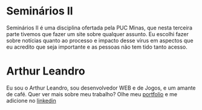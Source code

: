 # Seminários II

Seminários II é uma disciplina ofertada pela PUC Minas, que nesta terceira parte tivemos que fazer um site sobre qualquer assunto.
Eu escolhi fazer sobre notícias quanto ao processo e impacto desse vírus em aspectos que eu acredito que seja importante e as pessoas não tem tido tanto acesso.

# Arthur Leandro

Eu sou o Arthur Leandro, sou desenvolvedor WEB e de Jogos, e um amante de café. Quer ver mais sobre meu trabalho? 
Olhe meu [portfolio](https://arthurleandro.github.io./) e me adicione no [linkedin](https://www.linkedin.com/in/arthur-leandro-developer/)
